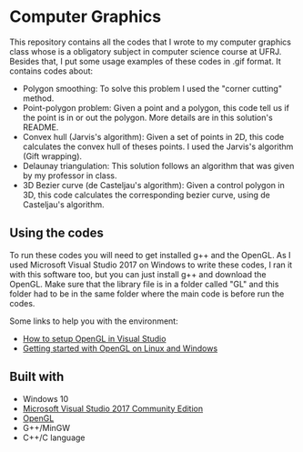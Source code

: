 # Computer Graphics

This repository contains all the codes that I wrote to my computer graphics  class whose is a obligatory subject in computer science course at UFRJ. Besides that, I put some usage examples of these codes in .gif format.
It contains codes about: 
 - Polygon smoothing: To solve this problem I used the "corner cutting" method.
 - Point-polygon problem: Given a point and a polygon, this code tell us if the point is in or out the polygon.  More details are in this solution's README.
 - Convex hull (Jarvis's algorithm): Given a set of points in 2D, this code calculates the convex hull of theses points. I used the Jarvis's algorithm (Gift wrapping).  
 - Delaunay triangulation: This solution follows an algorithm that was given by my professor in class.
 - 3D Bezier curve (de Casteljau's algorithm): Given a control polygon in 3D, this code calculates the corresponding bezier curve, using de Casteljau's algorithm.
## Using the codes
To run these codes you will need to get installed g++ and the OpenGL.  As I used Microsoft Visual Studio 2017 on Windows to write these codes, I ran it with this software too, but  you can just install g++ and download the OpenGL. Make sure that the library file is in a folder called "GL"  and this folder had to be in the same folder where the main code is before run the codes.

Some links to help you with the environment:

- [How to setup OpenGL in Visual Studio](https://www.youtube.com/watch?v=8p76pJsUP44)
- [Getting started with OpenGL  on Linux and Windows](http://www.cse.iitm.ac.in/~vplab/courses/CG/opengl_start.html)

## Built with
- Windows 10
- [Microsoft Visual Studio 2017 Community Edition](https://visualstudio.microsoft.com/downloads/)
- [OpenGL](https://www.opengl.org/)
- G++/MinGW
- C++/C language 
